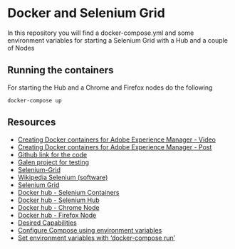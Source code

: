 # Docker and Selenium Grid

In this repository you will find a docker-compose.yml and some environment variables for starting a Selenium Grid with a Hub and a couple of Nodes

## Running the containers

For starting the Hub and a Chrome and Firefox nodes do the following

```
docker-compose up
```

## Resources 
* [Creating Docker containers for Adobe Experience Manager - Video](https://youtu.be/wUjNttXtdZw)
* [Creating Docker containers for Adobe Experience Manager - Post](https://www.dlighthouse.co/2019/03/docker-selenium-grid.html)
* [Github link for the code](https://github.com/drginm/docker-boilerplates/tree/master/006-selenium-grid)
* [Galen project for testing](https://github.com/drginm/docker-boilerplates/tree/master/004-galen-cli)
* [Selenium-Grid](https://www.seleniumhq.org/docs/07_selenium_grid.jsp)
* [Wikipedia Selenium (software)](https://en.wikipedia.org/wiki/Selenium_\(software\))
* [Selenium Grid](http://toolsqa.com/selenium-webdriver/selenium-grid/)
* [Docker hub - Selenium Containers](https://hub.docker.com/u/selenium)
* [Docker hub - Selenium Hub](https://hub.docker.com/r/selenium/hub)
* [Docker hub - Chrome Node](https://hub.docker.com/r/selenium/node-chrome)
* [Docker hub - Firefox Node](https://hub.docker.com/r/selenium/node-firefox)
* [Desired Capabilities](https://github.com/SeleniumHQ/selenium/wiki/DesiredCapabilities)
* [Configure Compose using environment variables](https://docs.docker.com/compose/environment-variables/#configure-compose-using-environment-variables)
* [Set environment variables with ‘docker-compose run’](https://docs.docker.com/compose/environment-variables/#set-environment-variables-with-docker-compose-run)
